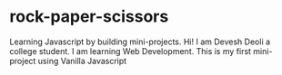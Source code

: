 # rock-paper-scissors
Learning Javascript by building mini-projects.
Hi!
I am Devesh Deoli a college student.
I am learning Web Development.
This is my first mini-project using Vanilla Javascript